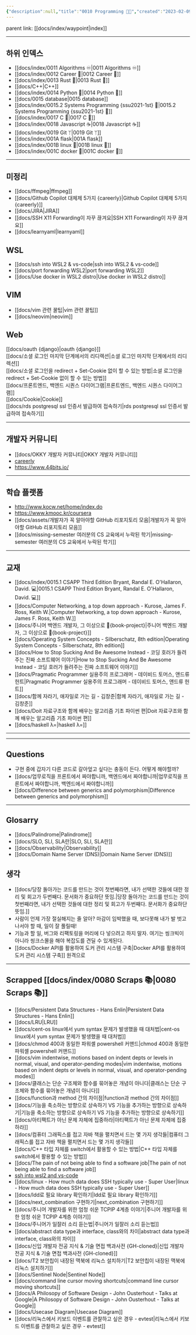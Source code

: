 ```yaml
---
{"description":null,"title":"0010 Programming 👩‍💻","created":"2023-02-09T11:01:42","categories":["프로그래밍","직업","알고리즘"],"aliases":["programming",null],"tags":[" index  ","index"],"date created":"Thursday, February 9th 2023, 11:01:42 am","date modified":"Monday, February 27th 2023, 6:20:45 pm","updated":"2024-11-19T17:41:45","dg-publish":true,"permalink":"/docs/index/0010-programming/","dgPassFrontmatter":true}
---
```



parent link: [[docs/index/waypoint\|index]]

---

## 하위 인덱스

- [[docs/index/0011 Algorithms ♾️\|0011 Algorithms ♾️]]
- [[docs/index/0012 Career 💼\|0012 Career 💼]]
- [[docs/index/0013 Rust 🦀\|0013 Rust 🦀]]
- [[docs/C++\|C++]]
- [[docs/index/0014 Python 🐍\|0014 Python 🐍]]
- [[docs/0015 database\|0015 database]]
- [[docs/index/0015.2 Systems Programming {ssu2021-1st} 🐼\|0015.2 Systems Programming {ssu2021-1st} 🐼]]
- [[docs/index/0017 C 🍎\|0017 C 🍎]]
- [[docs/index/0018 Javascript ☕️\|0018 Javascript ☕️]]
- [[docs/index/0019 Git ᛘ\|0019 Git ᛘ]]
- [[docs/index/001A flask\|001A flask]]
- [[docs/index/001B linux 🐧\|001B linux 🐧]]
- [[docs/index/001C docker 🐳\|001C docker 🐳]]

---

## 미정리

- [[docs/ffmpeg\|ffmpeg]]
- [[docs/Github Copilot 대체제 5가지 {careerly}\|Github Copilot 대체제 5가지 {careerly}]]
- [[docs/JIRA\|JIRA]]
- [[docs/SSH X11 Forwarding이 자꾸 끊겨요\|SSH X11 Forwarding이 자꾸 끊겨요]]
- [[docs/learnyaml\|learnyaml]]

## WSL

- [[docs/ssh into WSL2 & vs-code\|ssh into WSL2 & vs-code]]
- [[docs/port forwarding WSL2\|port forwarding WSL2]]
- [[docs/Use docker in WSL2 distro\|Use docker in WSL2 distro]]

## VIM

- [[docs/vim 관련 꿀팁\|vim 관련 꿀팁]]
- [[docs/neovim\|neovim]]

## Web

[[docs/oauth {django}\|oauth {django}]]  
[[docs/소셜 로그인 마지막 단계에서의 리디렉션\|소셜 로그인 마지막 단계에서의 리디렉션]]  
[[docs/소셜 로그인을 redirect + Set-Cookie 없이 할 수 있는 방법\|소셜 로그인을 redirect + Set-Cookie 없이 할 수 있는 방법]]  
[[docs/프론트엔드, 백엔드 시퀀스 다이어그램\|프론트엔드, 백엔드 시퀀스 다이어그램]]  
[[docs/Cookie\|Cookie]]  
[[docs/rds postgresql ssl 인증서 발급하여 접속하기\|rds postgresql ssl 인증서 발급하여 접속하기]]

---

## 개발자 커뮤니티

- [[docs/OKKY 개발자 커뮤니티\|OKKY 개발자 커뮤니티]]
- [careerly](https://careerly.co.kr/home)
- <https://www.44bits.io/>

___

## 학습 플랫폼

- <http://www.kocw.net/home/index.do>
- <https://www.kmooc.kr/coursera>
- [[docs/assets/개발자가 꼭 알아야할 GitHub 리포지토리 모음\|개발자가 꼭 알아야할 GitHub 리포지토리 모음]]
- [[docs/missing-semester 여러분의 CS 교육에서 누락된 학기\|missing-semester 여러분의 CS 교육에서 누락된 학기]]
---

## 교재

- [[docs/index/0015.1 CSAPP Third Edition Bryant, Randal E. O'Hallaron, David. 💻\|0015.1 CSAPP Third Edition Bryant, Randal E. O'Hallaron, David. 💻]]
- [[docs/Computer Networking, a top down approach - Kurose, James F. Ross, Keith W.\|Computer Networking, a top down approach - Kurose, James F. Ross, Keith W.]]
- [[docs/주니어 백엔드 개발자, 그 이상으로 🚀{book-project}\|주니어 백엔드 개발자, 그 이상으로 🚀{book-project}]]
- [[docs/Operating System Concepts - Silberschatz, 8th edition\|Operating System Concepts - Silberschatz, 8th edition]]
- [[docs/How to Stop Sucking And Be Awesome Instead - 코딩 호러가 들려주는 진짜 소프트웨어 이야기\|How to Stop Sucking And Be Awesome Instead - 코딩 호러가 들려주는 진짜 소프트웨어 이야기]]
- [[docs/Pragmatic Programmer 실용주의 프로그래머 - 데이비드 토머스, 앤드류 헌트\|Pragmatic Programmer 실용주의 프로그래머 - 데이비드 토머스, 앤드류 헌트]]
- [[docs/함께 자라기, 애자일로 가는 길 - 김창준\|함께 자라기, 애자일로 가는 길 - 김창준]]
- [[docs/Doit 자료구조와 함께 배우는 알고리즘 기초 파이썬 편\|Doit 자료구조와 함께 배우는 알고리즘 기초 파이썬 편]]
- [[docs/haskell λ=\|haskell λ=]]

___


---

## Questions

- 구현 중에 갑자기 다른 코드로 갈아엎고 싶다는 충동이 든다. 어떻게 해야할까?
- [[docs/업무로직을 프론트에서 짜야합니까, 백엔드에서 짜야합니까\|업무로직을 프론트에서 짜야합니까, 백엔드에서 짜야합니까]]
- [[docs/Difference between generics and polymorphism\|Difference between generics and polymorphism]]


___

## Glosarry

- [[docs/Palindrome\|Palindrome]]
- [[docs/SLO, SLI, SLA란\|SLO, SLI, SLA란]]
- [[docs/Observability\|Observability]]
- [[docs/Domain Name Server (DNS)\|Domain Name Server (DNS)]]

## 생각

- [[docs/당장 돌아가는 코드를 만드는 것이 첫번째라면, 내가 선택한 것들에 대한 정리 및 회고가 두번째다. 문서화가 중요하단 뜻임.\|당장 돌아가는 코드를 만드는 것이 첫번째라면, 내가 선택한 것들에 대한 정리 및 회고가 두번째다. 문서화가 중요하단 뜻임.]]
- 사람이 언제 가장 절실해지는 줄 알아? 마감이 임박했을 때, 보다못해 내가 발 벗고 나서야 할 때, 일이 잘 풀릴때!
- 기능과 할 일, 버그와 리팩토링을 머리에 다 넣으려고 하지 말자. 여기는 씽크빅이 아니라 씽크스몰을 해야 복잡도를 견딜 수 있게된다.
- [[docs/Docker API를 활용하여 도커 관리 시스템 구축\|Docker API를 활용하여 도커 관리 시스템 구축]] 원격으로 

---

## Scrapped [[docs/index/0080 Scraps 📚\|0080 Scraps 📚]]

- [[docs/Persistent Data Structures - Hans Enlin\|Persistent Data Structures - Hans Enlin]]
- [[docs/LRU\|LRU]]
- [[docs/cent-os linux에서 yum syntax 문제가 발생했을 때 대처법\|cent-os linux에서 yum syntax 문제가 발생했을 때 대처법]]
- [[docs/chmod 400과 동일한 파워셸 powershell 커맨드\|chmod 400과 동일한 파워셸 powershell 커맨드]]
- [[docs/vim indentwise, motions based on indent depts or levels in normal, visual, and operator-pending modes\|vim indentwise, motions based on indent depts or levels in normal, visual, and operator-pending modes]]
- [[docs/클래스는 단순 구조체와 함수를 묶어놓은 개념이 아니다\|클래스는 단순 구조체와 함수를 묶어놓은 개념이 아니다]]
- [[docs/function과 method 간의 차이점\|function과 method 간의 차이점]]
- [[docs/기능을 축소하는 방향으로 상속하기 VS 기능을 추가하는 방향으로 상속하기\|기능을 축소하는 방향으로 상속하기 VS 기능을 추가하는 방향으로 상속하기]]
- [[docs/아티팩트가 아닌 문제 자체에 집중하라\|아티팩트가 아닌 문제 자체에 집중하라]]
- [[docs/컴퓨터 그래픽스를 접고 자바 책을 펼치면서 드는 몇 가지 생각들\|컴퓨터 그래픽스를 접고 자바 책을 펼치면서 드는 몇 가지 생각들]]
- [[docs/C++ 타입 자체를 switch에서 활용할 수 있는 방법\|C++ 타입 자체를 switch에서 활용할 수 있는 방법]]
- [[docs/The pain of not being able to find a software job\|The pain of not being able to find a software job]]
- [ssh into wsl2 and vs-code](https://choiwheatley.notion.site/ssh-into-WSL2-vs-code-2ec34ba971e74e9a8bfa7508470cc5db)
- [[docs/linux - How much data does SSH typically use - Super User\|linux - How much data does SSH typically use - Super User]]
- [[docs/ldd로 필요 library 확인하기\|ldd로 필요 library 확인하기]]
- [[docs/next_combination 구현하기\|next_combination 구현하기]]
- [[docs/주니어 개발자를 위한 엄청 쉬운 TCPIP 4계층 이야기\|주니어 개발자를 위한 엄청 쉬운 TCPIP 4계층 이야기]]
- [[docs/주니어가 일잘러 소리 듣는법\|주니어가 일잘러 소리 듣는법]]
- [[docs/abstract data type과 interface, class와의 차이\|abstract data type과 interface, class와의 차이]]
- [[docs/신입 개발자 전공 지식 & 기술 면접 백과사전 {GH-cloned}\|신입 개발자 전공 지식 & 기술 면접 백과사전 {GH-cloned}]]
- [[docs/T2 보안칩이 내장된 맥북에 리눅스 설치하기\|T2 보안칩이 내장된 맥북에 리눅스 설치하기]]
- [[docs/Sentinel Node\|Sentinel Node]]
- [[docs/command line cursor moving shortcuts\|command line cursor moving shortcuts]]
- [[docs/A Philosopy of Software Design - John Ousterhout - Talks at Google\|A Philosopy of Software Design - John Ousterhout - Talks at Google]]
- [[docs/Usecase Diagram\|Usecase Diagram]]
- [[docs/리눅스에서 키보드 이벤트를 관찰하고 싶은 경우 - evtest\|리눅스에서 키보드 이벤트를 관찰하고 싶은 경우 - evtest]]
